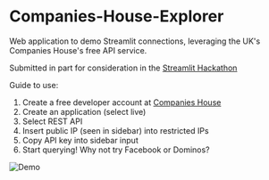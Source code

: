 # Companies-House-Explorer
Web application to demo Streamlit connections, leveraging the UK's Companies House's free API service.

Submitted in part for consideration in the [Streamlit Hackathon](https://discuss.streamlit.io/t/connections-hackathon/47574)

Guide to use:
1. Create a free developer account at [Companies House](https://developer.company-information.service.gov.uk/)
2. Create an application (select live)
3. Select REST API
4. Insert public IP (seen in sidebar) into restricted IPs 
5. Copy API key into sidebar input
6. Start querying! Why not try Facebook or Dominos?

![Demo](https://github.com/LordLean/Companies-House-Explorer/blob/main/WATCHME.gif)